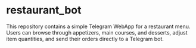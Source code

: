 # restaurant_bot
This repository contains a simple Telegram WebApp for a restaurant menu. Users can browse through appetizers, main courses, and desserts, adjust item quantities, and send their orders directly to a Telegram bot.
